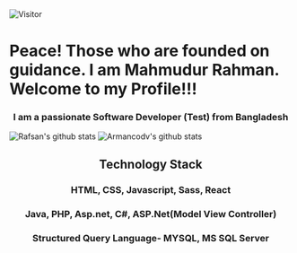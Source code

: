 ## 
![Visitor](https://visitor-badge.laobi.icu/badge?page_id=mahmudurrahman-1.repoName)
# Peace! Those who are founded on guidance. I am Mahmudur Rahman. Welcome to my Profile!!! 
<h3 align="center">I am a passionate Software Developer (Test) from Bangladesh</h3>

![Rafsan's github stats](https://github-readme-stats.vercel.app/api?username=mahmudurrahman-1&count_private=true)
![Armancodv's github stats](https://github-readme-stats.vercel.app/api/top-langs/?username=mahmudurrahman-1&layout=compact&theme=dark)

<h2 align="center">Technology Stack</h2>
<h3 align="center">HTML, CSS, Javascript, Sass, React</h3>
<h3 align="center">Java, PHP, Asp.net, C#, ASP.Net(Model View Controller) </h3>
<h3 align="center">Structured Query Language- MYSQL, MS SQL Server </h3>

